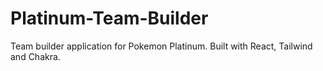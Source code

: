 # Platinum-Team-Builder
Team builder application for Pokemon Platinum. Built with React, Tailwind and Chakra.

